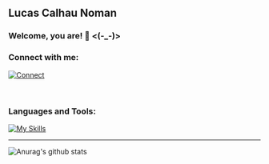 ## Lucas Calhau Noman


### Welcome, you are! 👋 <(-_-)>


### Connect with me:

[![Connect](https://skillicons.dev/icons?i=linkedin)](https://www.linkedin.com/in/lucascnoman/)

<br />

### Languages and Tools:

[![My Skills](https://skillicons.dev/icons?i=css,js,react,nodejs,ts,postgres,git,docker)](https://skillicons.dev/)

---

![Anurag's github stats](https://github-readme-stats.vercel.app/api?username=lucasnoman&show_icons=true)


[instagram]: https://instagram.com/lucasnoman
[linkedin]: https://linkedin.com/in/lucascnoman
